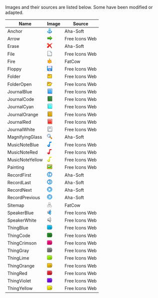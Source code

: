 Images and their sources are listed below. Some have been modified or adapted.

| Name          | Image                     | Source       |
| ------------- | ------------------------- | ------------ |
|Anchor         |![img](Anchor.gif)         |Aha-Soft      |
|Arrow          |![img](Arrow.gif)          |Free Icons Web|
|Erase          |![img](Erase.gif)          |Aha-Soft      |
|File           |![img](File.gif)           |Free Icons Web|
|Fire           |![img](Fire.png)           |FatCow        |
|Floppy         |![img](Floppy.gif)         |Free Icons Web|
|Folder         |![img](Folder.gif)         |Free Icons Web|
|FolderOpen     |![img](FolderOpen.gif)     |Free Icons Web|
|JournalBlue    |![img](JournalBlue.gif)    |Free Icons Web|
|JournalCode    |![img](JournalCode.gif)    |Free Icons Web|
|JournalCyan    |![img](JournalCyan.gif)    |Free Icons Web|
|JournalOrange  |![img](JournalOrange.gif)  |Free Icons Web|
|JournalRed     |![img](JournalRed.gif)     |Free Icons Web|
|JournalWhite   |![img](JournalWhite.gif)   |Free Icons Web|
|MagnifyingGlass|![img](MagnifyingGlass.gif)|Aha-Soft      |
|MusicNoteBlue  |![img](MusicNoteBlue.gif)  |Free Icons Web|
|MusicNoteRed   |![img](MusicNoteRed.gif)   |Free Icons Web|
|MusicNoteYellow|![img](MusicNoteYellow.gif)|Free Icons Web|
|Painting       |![img](Painting.gif)       |Free Icons Web|
|RecordFirst    |![img](RecordFirst.gif)    |Aha-Soft      |
|RecordLast     |![img](RecordLast.gif)     |Aha-Soft      |
|RecordNext     |![img](RecordNext.gif)     |Aha-Soft      |
|RecordPrevious |![img](RecordPrevious.gif) |Aha-Soft      |
|Sitemap        |![img](Sitemap.png)        |FatCow        |
|SpeakerBlue    |![img](SpeakerBlue.gif)    |Free Icons Web|
|SpeakerWhite   |![img](SpeakerWhite.gif)   |Free Icons Web|
|ThingBlue      |![img](ThingBlue.gif)      |Free Icons Web|
|ThingCode      |![img](ThingCode.gif)      |Free Icons Web|
|ThingCrimson   |![img](ThingCrimson.gif)   |Free Icons Web|
|ThingGray      |![img](ThingGray.gif)      |Free Icons Web|
|ThingLime      |![img](ThingLime.gif)      |Free Icons Web|
|ThingOrange    |![img](ThingOrange.gif)    |Free Icons Web|
|ThingRed       |![img](ThingRed.gif)       |Free Icons Web|
|ThingViolet    |![img](ThingViolet.gif)    |Free Icons Web|
|ThingYellow    |![img](ThingYellow.gif)    |Free Icons Web|
